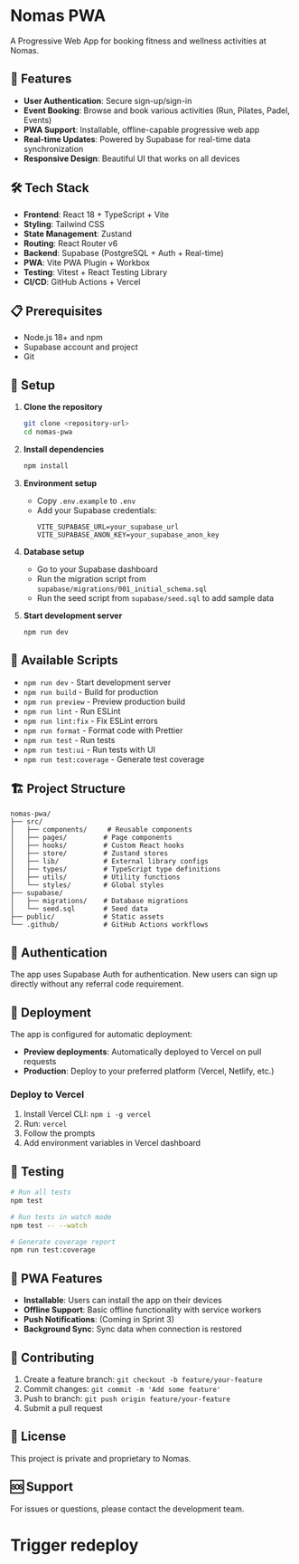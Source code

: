 # Nomas PWA

A Progressive Web App for booking fitness and wellness activities at Nomas.

## 🚀 Features

- **User Authentication**: Secure sign-up/sign-in
- **Event Booking**: Browse and book various activities (Run, Pilates, Padel, Events)
- **PWA Support**: Installable, offline-capable progressive web app
- **Real-time Updates**: Powered by Supabase for real-time data synchronization
- **Responsive Design**: Beautiful UI that works on all devices

## 🛠️ Tech Stack

- **Frontend**: React 18 + TypeScript + Vite
- **Styling**: Tailwind CSS
- **State Management**: Zustand
- **Routing**: React Router v6
- **Backend**: Supabase (PostgreSQL + Auth + Real-time)
- **PWA**: Vite PWA Plugin + Workbox
- **Testing**: Vitest + React Testing Library
- **CI/CD**: GitHub Actions + Vercel

## 📋 Prerequisites

- Node.js 18+ and npm
- Supabase account and project
- Git

## 🔧 Setup

1. **Clone the repository**
   ```bash
   git clone <repository-url>
   cd nomas-pwa
   ```

2. **Install dependencies**
   ```bash
   npm install
   ```

3. **Environment setup**
   - Copy `.env.example` to `.env`
   - Add your Supabase credentials:
     ```
     VITE_SUPABASE_URL=your_supabase_url
     VITE_SUPABASE_ANON_KEY=your_supabase_anon_key
     ```

4. **Database setup**
   - Go to your Supabase dashboard
   - Run the migration script from `supabase/migrations/001_initial_schema.sql`
   - Run the seed script from `supabase/seed.sql` to add sample data

5. **Start development server**
   ```bash
   npm run dev
   ```

## 📝 Available Scripts

- `npm run dev` - Start development server
- `npm run build` - Build for production
- `npm run preview` - Preview production build
- `npm run lint` - Run ESLint
- `npm run lint:fix` - Fix ESLint errors
- `npm run format` - Format code with Prettier
- `npm run test` - Run tests
- `npm run test:ui` - Run tests with UI
- `npm run test:coverage` - Generate test coverage

## 🏗️ Project Structure

```
nomas-pwa/
├── src/
│   ├── components/     # Reusable components
│   ├── pages/         # Page components
│   ├── hooks/         # Custom React hooks
│   ├── store/         # Zustand stores
│   ├── lib/           # External library configs
│   ├── types/         # TypeScript type definitions
│   ├── utils/         # Utility functions
│   └── styles/        # Global styles
├── supabase/
│   ├── migrations/    # Database migrations
│   └── seed.sql       # Seed data
├── public/            # Static assets
└── .github/           # GitHub Actions workflows
```

## 🔐 Authentication

The app uses Supabase Auth for authentication. New users can sign up directly without any referral code requirement.


## 🚀 Deployment

The app is configured for automatic deployment:
- **Preview deployments**: Automatically deployed to Vercel on pull requests
- **Production**: Deploy to your preferred platform (Vercel, Netlify, etc.)

### Deploy to Vercel

1. Install Vercel CLI: `npm i -g vercel`
2. Run: `vercel`
3. Follow the prompts
4. Add environment variables in Vercel dashboard

## 🧪 Testing

```bash
# Run all tests
npm test

# Run tests in watch mode
npm test -- --watch

# Generate coverage report
npm run test:coverage
```

## 📱 PWA Features

- **Installable**: Users can install the app on their devices
- **Offline Support**: Basic offline functionality with service workers
- **Push Notifications**: (Coming in Sprint 3)
- **Background Sync**: Sync data when connection is restored

## 🤝 Contributing

1. Create a feature branch: `git checkout -b feature/your-feature`
2. Commit changes: `git commit -m 'Add some feature'`
3. Push to branch: `git push origin feature/your-feature`
4. Submit a pull request

## 📄 License

This project is private and proprietary to Nomas.

## 🆘 Support

For issues or questions, please contact the development team.
# Trigger redeploy
